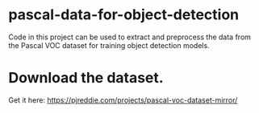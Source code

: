 # pascal-data-for-object-detection
Code in this project can be used to extract and preprocess the data from the Pascal VOC dataset for training object detection models.

# Download the dataset.
Get it here: https://pjreddie.com/projects/pascal-voc-dataset-mirror/
